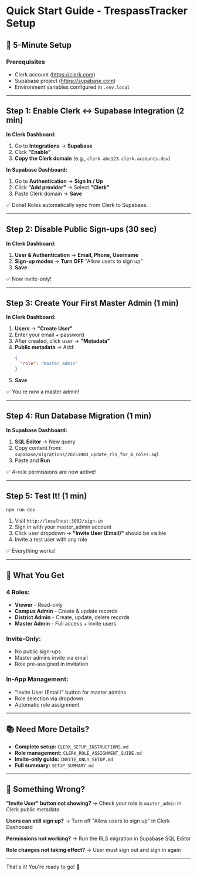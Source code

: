 # Quick Start Guide - TrespassTracker Setup

## 🚀 5-Minute Setup

### Prerequisites
- Clerk account (https://clerk.com)
- Supabase project (https://supabase.com)
- Environment variables configured in `.env.local`

---

## Step 1: Enable Clerk ↔ Supabase Integration (2 min)

**In Clerk Dashboard:**
1. Go to **Integrations** → **Supabase**
2. Click **"Enable"**
3. **Copy the Clerk domain** (e.g., `clerk-abc123.clerk.accounts.dev`)

**In Supabase Dashboard:**
1. Go to **Authentication** → **Sign In / Up**
2. Click **"Add provider"** → Select **"Clerk"**
3. Paste Clerk domain → **Save**

✅ Done! Roles automatically sync from Clerk to Supabase.

---

## Step 2: Disable Public Sign-ups (30 sec)

**In Clerk Dashboard:**
1. **User & Authentication** → **Email, Phone, Username**
2. **Sign-up modes** → **Turn OFF** "Allow users to sign up"
3. **Save**

✅ Now invite-only!

---

## Step 3: Create Your First Master Admin (1 min)

**In Clerk Dashboard:**
1. **Users** → **"Create User"**
2. Enter your email + password
3. After created, click user → **"Metadata"**
4. **Public metadata** → Add:
   ```json
   {
     "role": "master_admin"
   }
   ```
5. **Save**

✅ You're now a master admin!

---

## Step 4: Run Database Migration (1 min)

**In Supabase Dashboard:**
1. **SQL Editor** → New query
2. Copy content from: `supabase/migrations/20251003_update_rls_for_4_roles.sql`
3. Paste and **Run**

✅ 4-role permissions are now active!

---

## Step 5: Test It! (1 min)

```bash
npm run dev
```

1. Visit `http://localhost:3002/sign-in`
2. Sign in with your master_admin account
3. Click user dropdown → **"Invite User (Email)"** should be visible
4. Invite a test user with any role

✅ Everything works!

---

## 🎯 What You Get

### 4 Roles:
- **Viewer** - Read-only
- **Campus Admin** - Create & update records
- **District Admin** - Create, update, delete records
- **Master Admin** - Full access + invite users

### Invite-Only:
- No public sign-ups
- Master admins invite via email
- Role pre-assigned in invitation

### In-App Management:
- "Invite User (Email)" button for master admins
- Role selection via dropdown
- Automatic role assignment

---

## 📚 Need More Details?

- **Complete setup:** `CLERK_SETUP_INSTRUCTIONS.md`
- **Role management:** `CLERK_ROLE_ASSIGNMENT_GUIDE.md`
- **Invite-only guide:** `INVITE_ONLY_SETUP.md`
- **Full summary:** `SETUP_SUMMARY.md`

---

## 🐛 Something Wrong?

**"Invite User" button not showing?**
→ Check your role is `master_admin` in Clerk public metadata

**Users can still sign up?**
→ Turn off "Allow users to sign up" in Clerk Dashboard

**Permissions not working?**
→ Run the RLS migration in Supabase SQL Editor

**Role changes not taking effect?**
→ User must sign out and sign in again

---

That's it! You're ready to go! 🎉
